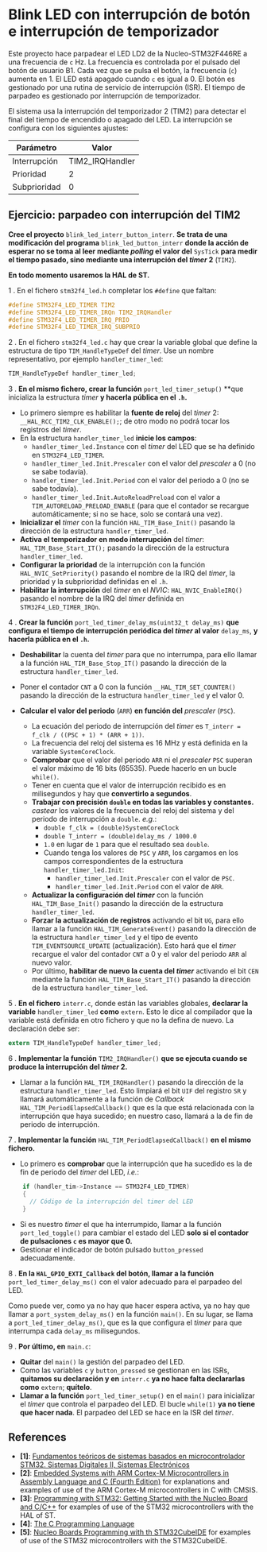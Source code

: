 # Blink LED con interrupción de botón e interrupción de temporizador

Este proyecto hace parpadear el LED LD2 de la Nucleo-STM32F446RE a una frecuencia de `c` Hz. La frecuencia es controlada por el pulsado del botón de usuario B1. Cada vez que se pulsa el botón, la frecuencia (`c`) aumenta en 1. El LED está apagado cuando `c` es igual a 0. El botón es gestionado por una rutina de servicio de interrupción (ISR). El tiempo de parpadeo es gestionado por interrupción de temporizador.

El sistema usa la interrupción del temporizador 2 (TIM2) para detectar el final del tiempo de encendido o apagado del LED. La interrupción se configura con los siguientes ajustes:

| Parámetro   | Valor           |
| ----------- | --------------- |
| Interrupción| TIM2_IRQHandler |
| Prioridad   | 2               |
| Subprioridad| 0               |

## Ejercicio: parpadeo con interrupción del TIM2

**Cree el proyecto** `blink_led_interr_button_interr`. **Se trata de una modificación del programa** `blink_led_button_interr` **donde la acción de esperar no se toma al leer mediante *polling* el valor del** `SysTick` **para medir el tiempo pasado, sino mediante una interrupción del *timer* 2** (`TIM2`).

**En todo momento usaremos la HAL de ST.**

1 . En el fichero `stm32f4_led.h` completar los `#define` que faltan:

```c
#define STM32F4_LED_TIMER TIM2
#define STM32F4_LED_TIMER_IRQn TIM2_IRQHandler
#define STM32F4_LED_TIMER_IRQ_PRIO
#define STM32F4_LED_TIMER_IRQ_SUBPRIO
```

2 . En el fichero `stm32f4_led.c` hay que crear la variable global que define la estructura de tipo `TIM_HandleTypeDef` del *timer*. Use un nombre representativo, por ejemplo `handler_timer_led`:

  ```c
  TIM_HandleTypeDef handler_timer_led;
  ```

3 . **En el mismo fichero, crear la función** `port_led_timer_setup()` **que inicializa la estructura *timer* **y hacerla pública en el `.h`.**

   - Lo primero siempre es habilitar la **fuente de reloj** del *timer* 2: `__HAL_RCC_TIM2_CLK_ENABLE();`; de otro modo no podrá tocar los registros del *timer*.
   - En la estructura `handler_timer_led` **inicie los campos**:
     - `handler_timer_led.Instance` con el *timer* del LED que se ha definido en `STM32F4_LED_TIMER`. 
     - `handler_timer_led.Init.Prescaler` con el valor del *prescaler* a 0 (no se sabe todavía).
     - `handler_timer_led.Init.Period` con el valor del periodo a 0 (no se sabe todavía).
     - `handler_timer_led.Init.AutoReloadPreload` con el valor a `TIM_AUTORELOAD_PRELOAD_ENABLE` (para que el contador se recargue automáticamente; si no se hace, solo se contará una vez).
   - **Inicializar el** *timer* con la función `HAL_TIM_Base_Init()` pasando la dirección de la estructura `handler_timer_led`.
   - **Activa el temporizador en modo interrupción** del *timer*: `HAL_TIM_Base_Start_IT();` pasando la dirección de la estructura `handler_timer_led`.
   - **Configurar la prioridad** de la interrupción  con la función `HAL_NVIC_SetPriority()` pasando el nombre de la IRQ del *timer*, la prioridad y la subprioridad definidas en el `.h`.
   - **Habilitar la interrupción** del *timer* en el *NVIC*: `HAL_NVIC_EnableIRQ()` pasando el nombre de la IRQ del *timer* definida en `STM32F4_LED_TIMER_IRQn`.

4 . **Crear la función** `port_led_timer_delay_ms(uint32_t delay_ms)` **que configura el tiempo de interrupción periódica del *timer* al valor** `delay_ms`, **y hacerla pública en el `.h`.**

  - **Deshabilitar** la cuenta del *timer* para que no interrumpa, para ello llamar a la función `HAL_TIM_Base_Stop_IT()` pasando la dirección de la estructura `handler_timer_led`.
  - Poner el contador `CNT` a 0 con la función `__HAL_TIM_SET_COUNTER()` pasando la dirección de la estructura `handler_timer_led` y el valor 0.
  - **Calcular el valor del periodo** (`ARR`) **en función del** *prescaler* (`PSC`).
     
    - La ecuación del periodo de interrupción del *timer* es `T_interr = f_clk / ((PSC + 1) * (ARR + 1))`.
    - La frecuencia del reloj del sistema es 16 MHz y está definida en la variable `SystemCoreClock`.
    - **Comprobar** que el valor del periodo `ARR` ni el *prescaler* `PSC` superan el valor máximo de 16 bits (65535). Puede hacerlo en un bucle `while()`.
    - Tener en cuenta que el valor de interrupción recibido es en milisegundos y hay que **convertirlo a segundos**.
    - **Trabajar con precisión `double` en todas las variables y constantes.** *castear* los valores de la frecuencia del reloj del sistema y del periodo de interrupción a `double`. *e.g.*:
      - `double f_clk = (double)SystemCoreClock`
      - `double T_interr = (double)delay_ms / 1000.0`
      - `1.0` en lugar de `1` para que el resultado sea `double`.
      - Cuando tenga los valores de `PSC` y `ARR`, los cargamos en los campos correspondientes de la estructura `handler_timer_led.Init`:
        - `handler_timer_led.Init.Prescaler` con el valor de `PSC`.
        - `handler_timer_led.Init.Period` con el valor de `ARR`.
    - **Actualizar la configuración del *timer*** con la función `HAL_TIM_Base_Init()` pasando la dirección de la estructura `handler_timer_led`.
    - **Forzar la actualización de registros** activando el bit `UG`, para ello llamar a la función `HAL_TIM_GenerateEvent()` pasando la dirección de la estructura `handler_timer_led` y el tipo de evento `TIM_EVENTSOURCE_UPDATE` (actualización). Esto hará que el *timer* recargue el valor del contador `CNT` a 0 y el valor del periodo `ARR` al nuevo valor.
    - Por último, **habilitar de nuevo la cuenta del *timer*** activando el bit `CEN` mediante la función `HAL_TIM_Base_Start_IT()` pasando la dirección de la estructura `handler_timer_led`.
  
5 . **En el fichero** `interr.c`, donde están las variables globales, **declarar la variable** `handler_timer_led` **como** `extern`. Esto le dice al compilador que la variable está definida en otro fichero y que no la defina de nuevo. La declaración debe ser:

```c
extern TIM_HandleTypeDef handler_timer_led;
```

6 . **Implementar la función** `TIM2_IRQHandler()` **que se ejecuta cuando se produce la interrupción del *timer* 2.**

  - Llamar a la función `HAL_TIM_IRQHandler()` pasando la dirección de la estructura `handler_timer_led`. Esto limpiará el bit `UIF` del registro `SR` y llamará automáticamente a la función de *Callback* `HAL_TIM_PeriodElapsedCallback()` que es la que está relacionada con la interrupción que haya sucedido; en nuestro caso, llamará a la de fin de periodo de interrupción.

7 . **Implementar la función** `HAL_TIM_PeriodElapsedCallback()` **en el mismo fichero.**
  - Lo primero es **comprobar** que la interrupción que ha sucedido es la de fin de periodo del *timer* del LED, *i.e.*:

```c
    if (handler_tim->Instance == STM32F4_LED_TIMER)
    {
      // Código de la interrupción del timer del LED
    }
```

  - Si es nuestro *timer* el que ha interrumpido, llamar a la función `port_led_toggle()` para cambiar el estado del LED **solo si el contador de pulsaciones `c` es mayor que 0.**
  - Gestionar el indicador de botón pulsado `button_pressed` adecuadamente.
  
8 . **En la `HAL_GPIO_EXTI_Callback` del botón, llamar a la función** `port_led_timer_delay_ms()` con el valor adecuado para el parpadeo del LED. 

  Como puede ver, como ya no hay que hacer espera activa, ya no hay que llamar a `port_system_delay_ms()` en la función `main()`. En su lugar, se llama a `port_led_timer_delay_ms()`, que es la que configura el *timer* para que interrumpa cada `delay_ms` milisegundos.

9 . **Por último, en** `main.c`:

  - **Quitar** del `main()` la gestión del parpadeo del LED.
  - Como las variables `c` y `button_pressed` se gestionan en las ISRs, **quitamos su declaración y en** `interr.c` **ya no hace falta declararlas como** `extern`; **quítelo**.
  - **Llamar a la función** `port_led_timer_setup()` en el `main()` para inicializar el *timer* que controla el parpadeo del LED. El bucle `while(1)` **ya no tiene que hacer nada**. El parpadeo del LED se hace en la ISR del *timer*.

## References

- **[1]**: [Fundamentos teóricos de sistemas basados en microcontrolador STM32. Sistemas Digitales II, Sistemas Electrónicos](https://oa.upm.es/88460)
- **[2]**: [Embedded Systems with ARM Cortex-M Microcontrollers in Assembly Language and C (Fourth Edition)](https://web.eece.maine.edu/~zhu/book/index.php) for explanations and examples of use of the ARM Cortex-M microcontrollers in C with CMSIS.
- **[3]**: [Programming with STM32: Getting Started with the Nucleo Board and C/C++](https://ingenio.upm.es/primo-explore/fulldisplay?docid=34UPM_ALMA51126621660004212&context=L&vid=34UPM_VU1&lang=es_ES&search_scope=TAB1_SCOPE1&adaptor=Local%20Search%20Engine&tab=tab1&query=any,contains,Programming%20with%20STM32:%20Getting%20Started%20with%20the%20Nucleo%20Board%20and%20C%2FC%2B%2B&offset=0) for examples of use of the STM32 microcontrollers with the HAL of ST.
- **[4]**: [The C Programming Language](https://ingenio.upm.es/primo-explore/fulldisplay?docid=34UPM_ALMA2151866130004212&context=L&vid=34UPM_VU1&lang=es_ES&search_scope=TAB1_SCOPE1&adaptor=Local%20Search%20Engine&isFrbr=true&tab=tab1&query=any,contains,C%20Programming%20Language)
- **[5]**: [Nucleo Boards Programming with th STM32CubeIDE](https://www.elektor.com/products/nucleo-boards-programming-with-the-stm32cubeide) for examples of use of the STM32 microcontrollers with the STM32CubeIDE.
